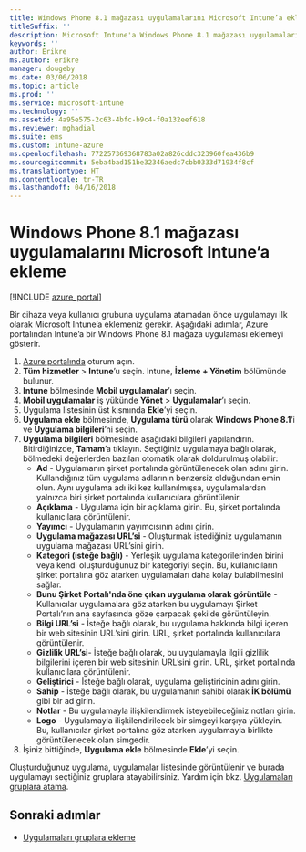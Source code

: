 ```yaml
---
title: Windows Phone 8.1 mağazası uygulamalarını Microsoft Intune’a ekleme
titleSuffix: ''
description: Microsoft Intune'a Windows Phone 8.1 mağazası uygulamaları ekleme hakkında bilgi edinin.
keywords: ''
author: Erikre
ms.author: erikre
manager: dougeby
ms.date: 03/06/2018
ms.topic: article
ms.prod: ''
ms.service: microsoft-intune
ms.technology: ''
ms.assetid: 4a95e575-2c63-4bfc-b9c4-f0a132eef618
ms.reviewer: mghadial
ms.suite: ems
ms.custom: intune-azure
ms.openlocfilehash: 772257369368783a02a826cddc323960fea436b9
ms.sourcegitcommit: 5eba4bad151be32346aedc7cbb0333d71934f8cf
ms.translationtype: HT
ms.contentlocale: tr-TR
ms.lasthandoff: 04/16/2018
---
```

# <a name="how-to-add-windows-phone-81-store-apps-to-microsoft-intune"></a>Windows Phone 8.1 mağazası uygulamalarını Microsoft Intune’a ekleme

[!INCLUDE [azure_portal](./includes/azure_portal.md)]

Bir cihaza veya kullanıcı grubuna uygulama atamadan önce uygulamayı ilk olarak Microsoft Intune’a eklemeniz gerekir. Aşağıdaki adımlar, Azure portalından Intune’a bir Windows Phone 8.1 mağaza uygulaması eklemeyi gösterir.

1. [Azure portalında](https://portal.azure.com) oturum açın.
2. **Tüm hizmetler** > **Intune**’u seçin. Intune, **İzleme + Yönetim** bölümünde bulunur.
3. **Intune** bölmesinde **Mobil uygulamalar**’ı seçin.
4. **Mobil uygulamalar** iş yükünde **Yönet** > **Uygulamalar**’ı seçin.
5. Uygulama listesinin üst kısmında **Ekle**’yi seçin.
6. **Uygulama ekle** bölmesinde, **Uygulama türü** olarak **Windows Phone 8.1**’i ve **Uygulama bilgileri**’ni seçin.
7. **Uygulama bilgileri** bölmesinde aşağıdaki bilgileri yapılandırın. Bitirdiğinizde, **Tamam**’a tıklayın. Seçtiğiniz uygulamaya bağlı olarak, bölmedeki değerlerden bazıları otomatik olarak doldurulmuş olabilir:
    - **Ad** - Uygulamanın şirket portalında görüntülenecek olan adını girin. Kullandığınız tüm uygulama adlarının benzersiz olduğundan emin olun. Aynı uygulama adı iki kez kullanılmışsa, uygulamalardan yalnızca biri şirket portalında kullanıcılara görüntülenir.
    - **Açıklama** - Uygulama için bir açıklama girin. Bu, şirket portalında kullanıcılara görüntülenir.
    - **Yayımcı** - Uygulamanın yayımcısının adını girin.
    - **Uygulama mağazası URL’si** - Oluşturmak istediğiniz uygulamanın uygulama mağazası URL’sini girin.
    - **Kategori (isteğe bağlı)** - Yerleşik uygulama kategorilerinden birini veya kendi oluşturduğunuz bir kategoriyi seçin. Bu, kullanıcıların şirket portalına göz atarken uygulamaları daha kolay bulabilmesini sağlar.
    - **Bunu Şirket Portalı'nda öne çıkan uygulama olarak görüntüle** - Kullanıcılar uygulamalara göz atarken bu uygulamayı Şirket Portalı’nın ana sayfasında göze çarpacak şekilde görüntüleyin.
    - **Bilgi URL’si** - İsteğe bağlı olarak, bu uygulama hakkında bilgi içeren bir web sitesinin URL’sini girin. URL, şirket portalında kullanıcılara görüntülenir.
    - **Gizlilik URL’si**- İsteğe bağlı olarak, bu uygulamayla ilgili gizlilik bilgilerini içeren bir web sitesinin URL’sini girin. URL, şirket portalında kullanıcılara görüntülenir.
    - **Geliştirici** - İsteğe bağlı olarak, uygulama geliştiricinin adını girin.
    - **Sahip** - İsteğe bağlı olarak, bu uygulamanın sahibi olarak **İK bölümü** gibi bir ad girin.
    - **Notlar** - Bu uygulamayla ilişkilendirmek isteyebileceğiniz notları girin.
    - **Logo** - Uygulamayla ilişkilendirilecek bir simgeyi karşıya yükleyin. Bu, kullanıcılar şirket portalına göz atarken uygulamayla birlikte görüntülenecek olan simgedir.
8. İşiniz bittiğinde, **Uygulama ekle** bölmesinde **Ekle**’yi seçin.

Oluşturduğunuz uygulama, uygulamalar listesinde görüntülenir ve burada uygulamayı seçtiğiniz gruplara atayabilirsiniz. Yardım için bkz. [Uygulamaları gruplara atama](apps-deploy.md).

## <a name="next-steps"></a>Sonraki adımlar

- [Uygulamaları gruplara ekleme](apps-deploy.md)